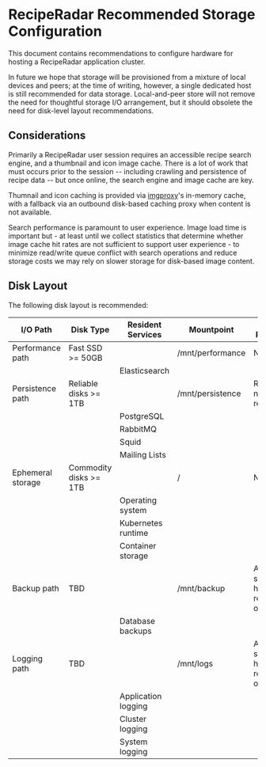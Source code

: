 # RecipeRadar Recommended Storage Configuration

This document contains recommendations to configure hardware for hosting a RecipeRadar application cluster.

In future we hope that storage will be provisioned from a mixture of local devices and peers; at the time of writing, however, a single dedicated host is still recommended for data storage.  Local-and-peer store will not remove the need for thoughtful storage I/O arrangement, but it should obsolete the need for disk-level layout recommendations.

## Considerations

Primarily a RecipeRadar user session requires an accessible recipe search engine, and a thumbnail and icon image cache.  There is a lot of work that must occurs prior to the session -- including crawling and persistence of recipe data -- but once online, the search engine and image cache are key.

Thumnail and icon caching is provided via [imgproxy](https://github.com/imgproxy/imgproxy)'s in-memory cache, with a fallback via an outbound disk-based caching proxy when content is not available.

Search performance is paramount to user experience.  Image load time is important but - at least until we collect statistics that determine whether image cache hit rates are not sufficient to support user experience - to minimize read/write queue conflict with search operations and reduce storage costs we may rely on slower storage for disk-based image content.

## Disk Layout

The following disk layout is recommended:

| I/O Path | Disk Type | Resident Services | Mountpoint | Desired Properties
| --- | --- | --- | --- | ----
| Performance path | Fast SSD >= 50GB | | /mnt/performance | N/A
| | | Elasticsearch | | |
| Persistence path | Reliable disks >= 1TB | | /mnt/persistence | Resizable, n+1 redundancy
| | | PostgreSQL | | |
| | | RabbitMQ | | |
| | | Squid | | |
| | | Mailing Lists | | |
| Ephemeral storage | Commodity disks >= 1TB | | / | N/A
| | | Operating system | | |
| | | Kubernetes runtime | | |
| | | Container storage | | |
| Backup path | TBD | | /mnt/backup | Archived, scalable, high reliability, off-host
| | | Database backups | | |
| Logging path | TBD | | /mnt/logs | Archived, scalable, high reliability, off-host
| | | Application logging | | |
| | | Cluster logging | | |
| | | System logging | | |
